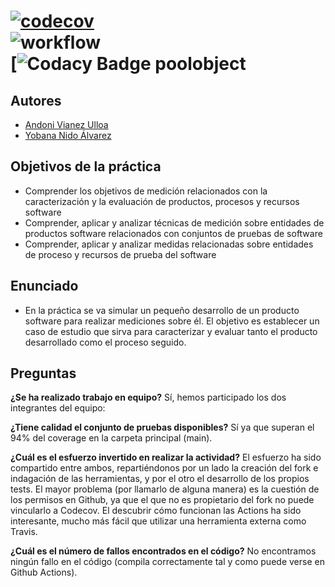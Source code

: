 [![codecov](https://codecov.io/gh/andonivianez/poolobject/branch/master/graph/badge.svg?token=ODPDXDS1B2)](https://codecov.io/gh/andonivianez/poolobject) <br />
![workflow](https://github.com/andonivianez/poolobject/actions/workflows/ant.yml/badge.svg) <br />
[![Codacy Badge](https://app.codacy.com/gh/Yobana/poolobject/dashboard?branch=master)
poolobject
==========

## **Autores**
- [Andoni Vianez Ulloa](https://github.com/andonivianez)
- [Yobana Nido Álvarez](https://github.com/Yobana)


## **Objetivos de la práctica**
- Comprender los objetivos de medición relacionados con la caracterización y la evaluación de productos, procesos y recursos software
- Comprender, aplicar y analizar técnicas de medición sobre entidades de productos software relacionados con conjuntos de pruebas de software
- Comprender, aplicar y analizar medidas relacionadas sobre entidades de proceso y recursos de prueba del software

## **Enunciado**
- En la práctica se va simular un pequeño desarrollo de un producto software para realizar mediciones sobre él. El objetivo es establecer un caso de estudio que sirva para caracterizar y evaluar tanto el producto desarrollado como el proceso seguido.

## **Preguntas**

**¿Se ha realizado trabajo en equipo?**
Sí, hemos participado los dos integrantes del equipo:

**¿Tiene calidad el conjunto de pruebas disponibles?**
Sí ya que superan el 94% del coverage en la carpeta principal (main).

**¿Cuál es el esfuerzo invertido en realizar la actividad?**
El esfuerzo ha sido compartido entre ambos, repartiéndonos por un lado la creación del fork e indagación de las herramientas, 
y por el otro el desarrollo de los propios tests. El mayor problema (por llamarlo de alguna manera) es la cuestión de los permisos
en Github, ya que el que no es propietario del fork no puede vincularlo a Codecov. El descubrir cómo funcionan las Actions ha sido interesante, 
mucho más fácil que utilizar una herramienta externa como Travis.

**¿Cuál es el número de fallos encontrados en el código?**
No encontramos ningún fallo en el código (compila correctamente tal y como puede verse en Github Actions).
